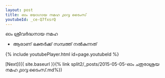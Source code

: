 ```yaml
---
layout: post
title: ഓം യോഗായ നമഹ ൧൦൮ ടൈംസ്
youtubeId: _ce-Q7fxsrQ
---
```

 
 
 ഓം ശ്രീവർദ്ധനായ നമഹ 
 
 -  ആരാണ് ഭക്തർക്ക് സമ്പത്ത് നൽകുന്നത് 
 
  
 
  
 
 
 
 
 
 


{% include youtubePlayer.html id=page.youtubeId %}
 
[Next]({{ site.baseurl }}{% link  split2/_posts/2015-05-05-ഓം ചതുരാശ്രയ നമഹ ൧൦൮ ടൈംസ്.md%})
 
